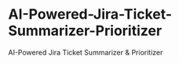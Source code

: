 # AI-Powered-Jira-Ticket-Summarizer-Prioritizer
AI-Powered Jira Ticket Summarizer &amp; Prioritizer
